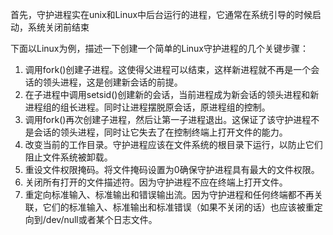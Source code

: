 首先，守护进程实在unix和Linux中后台运行的进程，它通常在系统引导的时候启动，系统关闭前结束

下面以Linux为例，描述一下创建一个简单的Linux守护进程的几个关键步骤：

1. 调用fork()创建子进程。这使得父进程可以结束，这样新进程就不再是一个会话的领头进程，这是创建新会话的前提。
2. 在子进程中调用setsid()创建新的会话，当前进程成为新会话的领头进程和新进程组的组长进程。同时让进程摆脱原会话，原进程组的控制。
3. 调用fork()再次创建子进程，然后让第一子进程退出。这保证了该守护进程不是会话的领头进程，同时让它失去了在控制终端上打开文件的能力。
4. 改变当前的工作目录。守护进程应该在文件系统的根目录下运行，以防止它们阻止文件系统被卸载。
5. 重设文件权限掩码。将文件掩码设置为0确保守护进程具有最大的文件权限。
6. 关闭所有打开的文件描述符。因为守护进程不应在终端上打开文件。
7. 重定向标准输入、标准输出和错误输出流。因为守护进程和任何终端都不再关联，它们的标准输入、标准输出和标准错误（如果不关闭的话）也应该被重定向到/dev/null或者某个日志文件。